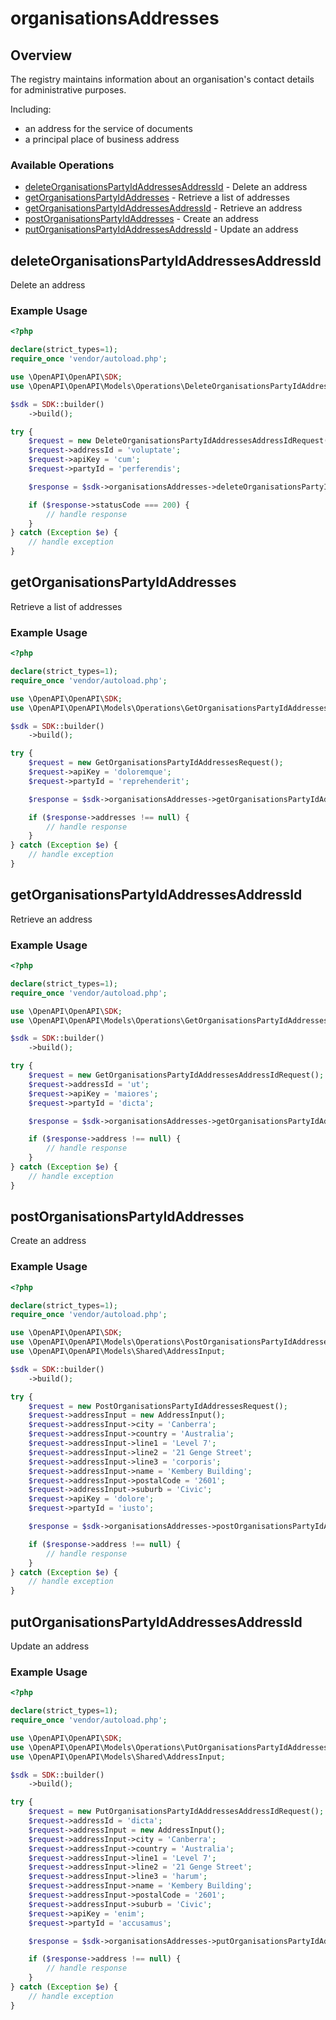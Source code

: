 # organisationsAddresses

## Overview

The registry maintains information about an organisation's contact details for administrative purposes.

  Including:
  - an address for the service of documents
  - a principal place of business address


### Available Operations

* [deleteOrganisationsPartyIdAddressesAddressId](#deleteorganisationspartyidaddressesaddressid) - Delete an address
* [getOrganisationsPartyIdAddresses](#getorganisationspartyidaddresses) - Retrieve a list of addresses
* [getOrganisationsPartyIdAddressesAddressId](#getorganisationspartyidaddressesaddressid) - Retrieve an address
* [postOrganisationsPartyIdAddresses](#postorganisationspartyidaddresses) - Create an address
* [putOrganisationsPartyIdAddressesAddressId](#putorganisationspartyidaddressesaddressid) - Update an address

## deleteOrganisationsPartyIdAddressesAddressId

Delete an address


### Example Usage

```php
<?php

declare(strict_types=1);
require_once 'vendor/autoload.php';

use \OpenAPI\OpenAPI\SDK;
use \OpenAPI\OpenAPI\Models\Operations\DeleteOrganisationsPartyIdAddressesAddressIdRequest;

$sdk = SDK::builder()
    ->build();

try {
    $request = new DeleteOrganisationsPartyIdAddressesAddressIdRequest();
    $request->addressId = 'voluptate';
    $request->apiKey = 'cum';
    $request->partyId = 'perferendis';

    $response = $sdk->organisationsAddresses->deleteOrganisationsPartyIdAddressesAddressId($request);

    if ($response->statusCode === 200) {
        // handle response
    }
} catch (Exception $e) {
    // handle exception
}
```

## getOrganisationsPartyIdAddresses

Retrieve a list of addresses

### Example Usage

```php
<?php

declare(strict_types=1);
require_once 'vendor/autoload.php';

use \OpenAPI\OpenAPI\SDK;
use \OpenAPI\OpenAPI\Models\Operations\GetOrganisationsPartyIdAddressesRequest;

$sdk = SDK::builder()
    ->build();

try {
    $request = new GetOrganisationsPartyIdAddressesRequest();
    $request->apiKey = 'doloremque';
    $request->partyId = 'reprehenderit';

    $response = $sdk->organisationsAddresses->getOrganisationsPartyIdAddresses($request);

    if ($response->addresses !== null) {
        // handle response
    }
} catch (Exception $e) {
    // handle exception
}
```

## getOrganisationsPartyIdAddressesAddressId

Retrieve an address


### Example Usage

```php
<?php

declare(strict_types=1);
require_once 'vendor/autoload.php';

use \OpenAPI\OpenAPI\SDK;
use \OpenAPI\OpenAPI\Models\Operations\GetOrganisationsPartyIdAddressesAddressIdRequest;

$sdk = SDK::builder()
    ->build();

try {
    $request = new GetOrganisationsPartyIdAddressesAddressIdRequest();
    $request->addressId = 'ut';
    $request->apiKey = 'maiores';
    $request->partyId = 'dicta';

    $response = $sdk->organisationsAddresses->getOrganisationsPartyIdAddressesAddressId($request);

    if ($response->address !== null) {
        // handle response
    }
} catch (Exception $e) {
    // handle exception
}
```

## postOrganisationsPartyIdAddresses

Create an address


### Example Usage

```php
<?php

declare(strict_types=1);
require_once 'vendor/autoload.php';

use \OpenAPI\OpenAPI\SDK;
use \OpenAPI\OpenAPI\Models\Operations\PostOrganisationsPartyIdAddressesRequest;
use \OpenAPI\OpenAPI\Models\Shared\AddressInput;

$sdk = SDK::builder()
    ->build();

try {
    $request = new PostOrganisationsPartyIdAddressesRequest();
    $request->addressInput = new AddressInput();
    $request->addressInput->city = 'Canberra';
    $request->addressInput->country = 'Australia';
    $request->addressInput->line1 = 'Level 7';
    $request->addressInput->line2 = '21 Genge Street';
    $request->addressInput->line3 = 'corporis';
    $request->addressInput->name = 'Kembery Building';
    $request->addressInput->postalCode = '2601';
    $request->addressInput->suburb = 'Civic';
    $request->apiKey = 'dolore';
    $request->partyId = 'iusto';

    $response = $sdk->organisationsAddresses->postOrganisationsPartyIdAddresses($request);

    if ($response->address !== null) {
        // handle response
    }
} catch (Exception $e) {
    // handle exception
}
```

## putOrganisationsPartyIdAddressesAddressId

Update an address


### Example Usage

```php
<?php

declare(strict_types=1);
require_once 'vendor/autoload.php';

use \OpenAPI\OpenAPI\SDK;
use \OpenAPI\OpenAPI\Models\Operations\PutOrganisationsPartyIdAddressesAddressIdRequest;
use \OpenAPI\OpenAPI\Models\Shared\AddressInput;

$sdk = SDK::builder()
    ->build();

try {
    $request = new PutOrganisationsPartyIdAddressesAddressIdRequest();
    $request->addressId = 'dicta';
    $request->addressInput = new AddressInput();
    $request->addressInput->city = 'Canberra';
    $request->addressInput->country = 'Australia';
    $request->addressInput->line1 = 'Level 7';
    $request->addressInput->line2 = '21 Genge Street';
    $request->addressInput->line3 = 'harum';
    $request->addressInput->name = 'Kembery Building';
    $request->addressInput->postalCode = '2601';
    $request->addressInput->suburb = 'Civic';
    $request->apiKey = 'enim';
    $request->partyId = 'accusamus';

    $response = $sdk->organisationsAddresses->putOrganisationsPartyIdAddressesAddressId($request);

    if ($response->address !== null) {
        // handle response
    }
} catch (Exception $e) {
    // handle exception
}
```
